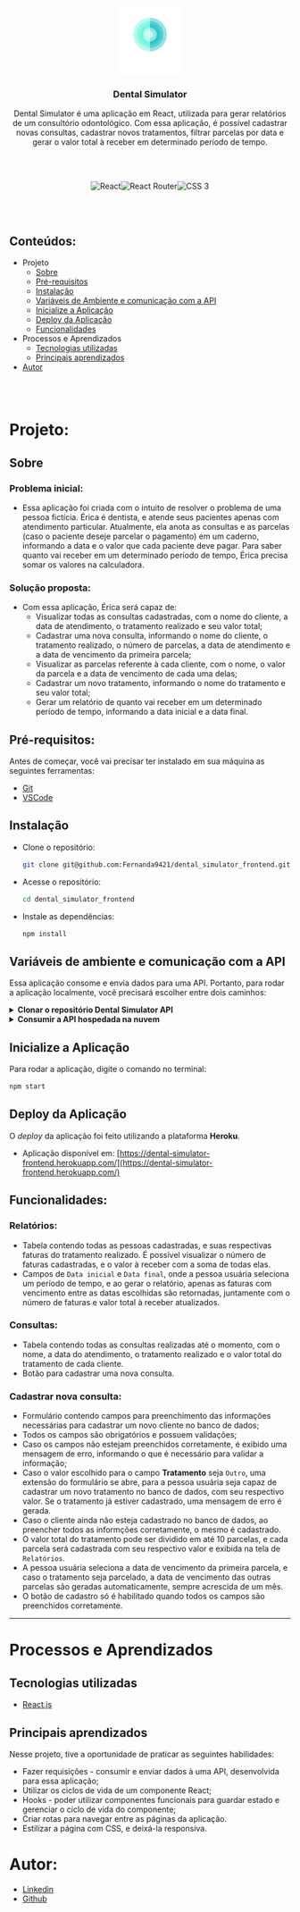<br />
<div align="center">
  <img src="src/assets/logo.png" alt="Logo" width="120" height="120">

  <h3 align="center">Dental Simulator</h3>
  <p align="center">
    Dental Simulator é uma aplicação em React, utilizada para gerar relatórios de um consultório odontológico. Com essa aplicação, é possível cadastrar novas consultas, cadastrar novos tratamentos, filtrar parcelas por data e gerar o valor total à receber em determinado período de tempo.
  </p>
  <br />
  <br />
    <p><img src="https://img.shields.io/badge/react-%2320232a.svg?style=for-the-badge&logo=react&logoColor=%2361DAFB" alt="React"><img src="https://img.shields.io/badge/React_Router-CA4245?style=for-the-badge&logo=react-router&logoColor=white" alt="React Router"><img src="https://img.shields.io/badge/CSS3-1572B6?style=for-the-badge&logo=css3&logoColor=white" alt="CSS 3"></p>
</div>
<br />
<br />

## Conteúdos:

- Projeto
  - [Sobre](#sobre)
  - [Pré-requisitos](#pré-requisitos)
  - [Instalação](#instalação)
  - [Variáveis de Ambiente e comunicação com a API](#variáveis-de-ambiente-e-comunicação-com-a-api)
  - [Inicialize a Aplicação](#inicialize-a-aplicação)
  - [Deploy da Aplicação](#deploy-da-aplicação)
  - [Funcionalidades](#funcionalidades)
- Processos e Aprendizados
  - [Tecnologias utilizadas](#tecnologias-utilizadas)
  - [Principais aprendizados](#principais-aprendizados)
- [Autor](#autor)

<br />
<br />

# Projeto:

## Sobre

### Problema inicial:
  - Essa aplicação foi criada com o intuito de resolver o problema de uma pessoa fictícia.
  Érica é dentista, e atende seus pacientes apenas com atendimento particular.
  Atualmente, ela anota as consultas e as parcelas (caso o paciente deseje parcelar o pagamento) em um caderno, informando a data e o valor que cada paciente deve pagar.
  Para saber quanto vai receber em um determinado período de tempo, Érica precisa somar os valores na calculadora.

### Solução proposta:
  - Com essa aplicação, Érica será capaz de:
    - Visualizar todas as consultas cadastradas, com o nome do cliente, a data de atendimento, o tratamento realizado e seu valor total;
    - Cadastrar uma nova consulta, informando o nome do cliente, o tratamento realizado, o número de parcelas, a data de atendimento e a data de vencimento da primeira parcela;
    - Visualizar as parcelas referente à cada cliente, com o nome, o valor da parcela e a data de vencimento de cada uma delas;
    - Cadastrar um novo tratamento, informando o nome do tratamento e seu valor total;
    - Gerar um relatório de quanto vai receber em um determinado período de tempo, informando a data inicial e a data final.

## Pré-requisitos:
Antes de começar, você vai precisar ter instalado em sua máquina as seguintes ferramentas:
- [Git](https://git-scm.com)
- [VSCode](https://code.visualstudio.com/)

## Instalação
- Clone o repositório:
  ```bash
  git clone git@github.com:Fernanda9421/dental_simulator_frontend.git
  ```
- Acesse o repositório:
  ```bash
  cd dental_simulator_frontend
  ```
- Instale as dependências:
  ```bash
  npm install
  ```

## Variáveis de ambiente e comunicação com a API
Essa aplicação consome e envia dados para uma API. Portanto, para rodar a aplicação localmente, você precisará escolher entre dois caminhos:

<details>
  <summary><strong>Clonar o repositório Dental Simulator API</strong></summary><br />

  - Acesse [esse repositório](https://github.com/Fernanda9421/dental_simulator_backend) e siga o passo a passo descrito no README;
  - Configure as variáveis de ambiente nesse repositório:
    - Na raiz do projeto, renomeie o arquivo `.env.example` para `.env`
    - Dentro dele, insira as seguintes informações:
    ```
    REACT_APP_BACKEND_BASE_URL=http://localhost
    REACT_APP_BACKEND_PORT=3001
    ```
  - Siga para a seção [Inicialize a Aplicação](#inicialize-a-aplicação)

  **Observação: as duas aplicações devem estar rodando para que tudo funcione corretamente.**
</details>

<details>
  <summary><strong>Consumir a API hospedada na nuvem</strong></summary><br />

  - Configure as variáveis de ambiente nesse ambiente:
    - Na raiz do projeto, renomeie o arquivo `.env.example` para `.env`
    - Dentro dele, insira as seguintes informações:
    ```
    REACT_APP_BACKEND_BASE_URL=https://dental-simulator-backend.herokuapp.com
    REACT_APP_BACKEND_PORT=443
    ```
  - Siga para a seção [Inicialize a Aplicação](#inicialize-a-aplicação)
</details>

## Inicialize a Aplicação
  Para rodar a aplicação, digite o comando no terminal:
  ```bash
  npm start
  ```

## Deploy da Aplicação
O *deploy* da aplicação foi feito utilizando a plataforma **Heroku**.

- Aplicação disponível em:
[https://dental-simulator-frontend.herokuapp.com/](https://dental-simulator-frontend.herokuapp.com/)

## Funcionalidades:

### Relatórios:
- Tabela contendo todas as pessoas cadastradas, e suas respectivas faturas do tratamento realizado.
É possível visualizar o número de faturas cadastradas, e o valor à receber com a soma de todas elas.
- Campos de `Data inicial` e `Data final`, onde a pessoa usuária seleciona um período de tempo, e ao gerar o relatório, apenas as faturas com vencimento entre as datas escolhidas são retornadas, juntamente com o número de faturas e valor total à receber atualizados.

### Consultas:
- Tabela contendo todas as consultas realizadas até o momento, com o nome, a data do atendimento, o tratamento realizado e o valor total do tratamento de cada cliente.
- Botão para cadastrar uma nova consulta.

### Cadastrar nova consulta:
- Formulário contendo campos para preenchimento das informações necessárias para cadastrar um novo cliente no banco de dados;
- Todos os campos são obrigatórios e possuem validações;
- Caso os campos não estejam preenchidos corretamente, é exibido uma mensagem de erro, informando o que é necessário para validar a informação;
- Caso o valor escolhido para o campo **Tratamento** seja `Outro`, uma extensão do formulário se abre, para a pessoa usuária seja capaz de cadastrar um novo tratamento no banco de dados, com seu respectivo valor. Se o tratamento já estiver cadastrado, uma mensagem de erro é gerada.
- Caso o cliente ainda não esteja cadastrado no banco de dados, ao preencher todos as informções corretamente, o mesmo é cadastrado.
- O valor total do tratamento pode ser dividido em até 10 parcelas, e cada parcela será cadastrada com seu respectivo valor e exibida na tela de `Relatórios`.
- A pessoa usuária seleciona a data de vencimento da primeira parcela, e caso o tratamento seja parcelado, a data de vencimento das outras parcelas são geradas automaticamente, sempre acrescida de um mês.
- O botão de cadastro só é habilitado quando todos os campos são preenchidos corretamente.

---

# Processos e Aprendizados

## Tecnologias utilizadas
- [React.js](https://reactjs.org/docs/getting-started.html)

## Principais aprendizados
Nesse projeto, tive a oportunidade de praticar as seguintes habilidades:
- Fazer requisições - consumir e enviar dados à uma API, desenvolvida para essa aplicação;
- Utilizar os ciclos de vida de um componente React;
- Hooks - poder utilizar componentes funcionais para guardar estado e gerenciar o ciclo de vida do componente;
- Criar rotas para navegar entre as páginas da aplicação.
- Estilizar a página com CSS, e deixá-la responsiva.

# Autor:
- [Linkedin](https://www.linkedin.com/in/fernandaacarvalho/)
- [Github](https://github.com/Fernanda9421)